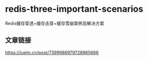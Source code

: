 # redis-three-important-scenarios
Redis缓存穿透+缓存击穿+缓存雪崩案例及解决方案

## 文章链接
https://juejin.cn/post/7399986979728965666
